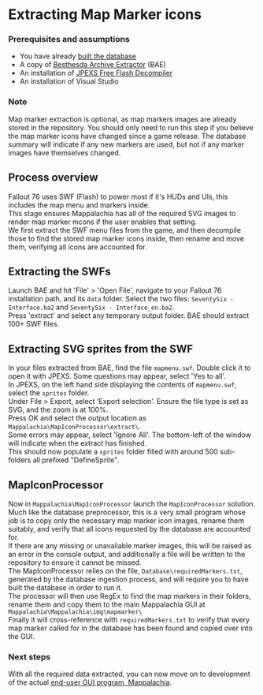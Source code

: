 # Extracting Map Marker icons

### Prerequisites and assumptions
* You have already [built the database](Ingest.md)
* A copy of [Besthesda Archive Extractor](https://www.nexusmods.com/fallout4/mods/78/?) (BAE)
* An installation of [JPEXS Free Flash Decompiler](https://github.com/jindrapetrik/jpexs-decompiler/releases/latest)
* An installation of Visual Studio

### Note
Map marker extraction is optional, as map markers images are already stored in the repository. You should only need to run this step if you believe the map marker icons have changed since a game release. The database summary will indicate if any new markers are used, but not if any marker images have themselves changed.

## Process overview
Fallout 76 uses SWF (Flash) to power most if it's HUDs and UIs, this includes the map menu and markers inside.<br/>
This stage ensures Mappalachia has all of the required SVG images to render map marker mcons if the user enables that setting.<br/>
We first extract the SWF menu files from the game, and then decompile those to find the stored map marker icons inside, then rename and move them, verifying all icons are accounted for.

## Extracting the SWFs
Launch BAE and hit 'File' > 'Open File', navigate to your Fallout 76 installation path, and its `data` folder. Select the two files: `SeventySix - Interface.ba2` and `SeventySix - Interface_en.ba2`.<br/>
Press 'extract' and select any temporary output folder. BAE should extract 100+ SWF files.<br/>

## Extracting SVG sprites from the SWF
In your files extracted from BAE, find the file `mapmenu.swf`. Double click it to open it with JPEXS. Some questions may appear, select 'Yes to all'.<br/>
In JPEXS, on the left hand side displaying the contents of `mapmenu.swf`, select the `sprites` folder.<br/>
Under File > Export, select 'Export selection'. Ensure the file type is set as SVG, and the zoom is at 100%.<br/>
Press OK and select the output location as `Mappalachia\MapIconProcessor\extract\`.<br/>
Some errors may appear, select 'Ignore All'. The bottom-left of the window will indicate when the extract has finished.<br/>
This should now populate a `sprites` folder filled with around 500 sub-folders all prefixed "DefineSprite".

## MapIconProcessor
Now in `Mappalachia\MapIconProcessor` launch the `MapIconProcessor` solution. Much like the database preprocessor, this is a very small program whose job is to copy only the necessary map marker icon images, rename them suitably, and verify that all icons requested by the database are accounted for.<br/>
If there are any missing or unavailable marker images, this will be raised as an error in the console output, and additionally a file will be written to the repository to ensure it cannot be missed.<br/>
The MapIconProcessor relies on the file, `Database\requiredMarkers.txt`, generated by the database ingestion process, and will require you to have built the database in order to run it.<br/>
The processor will then use RegEx to find the map markers in their folders, rename them and copy them to the main Mappalachia GUI at `Mappalachia\Mappalachia\img\mapmarker\`<br/>
Finally it will cross-reference with `requiredMarkers.txt` to verify that every map marker called for in the database has been found and copied over into the GUI.

### Next steps
With all the required data extracted, you can now move on to development of the actual [end-user GUI program, Mappalachia](GUI.md).
